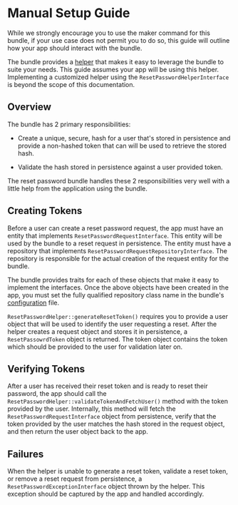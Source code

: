 # Manual Setup Guide

While we strongly encourage you to use the maker command for this bundle, if your use case does not permit you to do so, this guide will outline how your app should interact with the bundle.

The bundle provides a [helper](https://github.com/SymfonyCasts/reset-password-bundle/blob/master/src/ResetPasswordHelper.php) that makes it easy to leverage the bundle to suite your needs. This guide assumes your app will be using this helper. Implementing a customized helper using the `ResetPasswordHelperInterface` is beyond the scope of this documentation.

## Overview

The bundle has 2 primary responsibilities:
 - Create a unique, secure, hash for a user that's stored in persistence and provide a non-hashed token that can will be used to retrieve the stored hash.
 
 - Validate the hash stored in persistence against a user provided token.

The reset password bundle handles these 2 responsibilities very well with a little help from the application using the bundle.

## Creating Tokens

Before a user can create a reset password request, the app must have an entity that implements `ResetPasswordRequestInterface`. This entity will be used by the bundle to a reset request in persistence. The entity must have a repository that implements `ResetPasswordRequestRepositoryInterface`. The repository is responsible for the actual creation of the request entity for the bundle. 

The bundle provides traits for each of these objects that make it easy to implement the interfaces. Once the above objects have been created in the app, you must set the fully qualified repository class name in the bundle's [configuration](https://github.com/SymfonyCasts/reset-password-bundle/wiki/Confguration-Reference) file.

`ResetPasswordHelper::generateResetToken()` requires you to provide a user object that will be used to identify the user requesting a reset. After the helper creates a request object and stores it in persistence, a `ResetPassowrdToken` object is returned. The token object contains the token which should be provided to the user for validation later on.

## Verifying Tokens

After a user has received their reset token and is ready to reset their password, the app should call the `ResetPasswordHelper::validateTokenAndFetchUser()` method with the token provided by the user. Internally, this method will fetch the `ResetPasswordRequestInterface` object from persistence, verify that the token provided by the user matches the hash stored in the request object, and then return the user object back to the app.

## Failures

When the helper is unable to generate a reset token, validate a reset token, or remove a reset request from persistence, a `ResetPasswordExceptionInterface` object thrown by the helper. This exception should be captured by the app and handled accordingly.